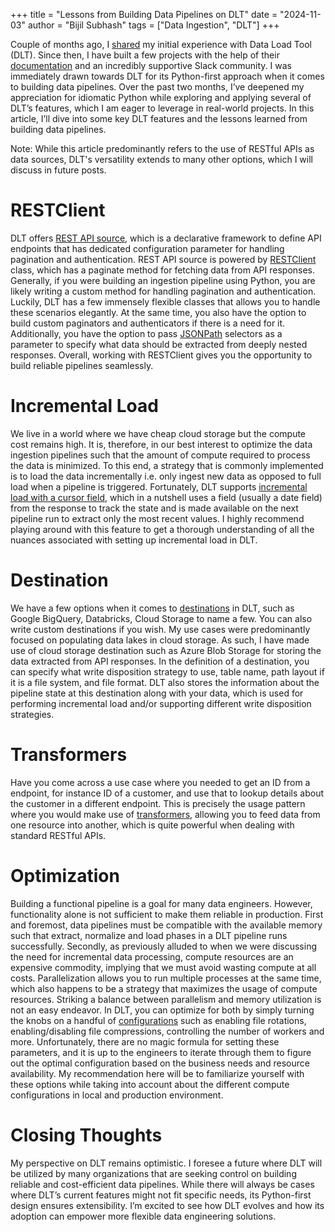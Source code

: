 +++
title = "Lessons from Building Data Pipelines on DLT"
date = "2024-11-03"
author = "Bijil Subhash"
tags = ["Data Ingestion", "DLT"]
+++

Couple of months ago, I
[shared](https://bijilsubhash.io/blog/exploring-dlt-for-data-ingestion/) my
initial experience with Data Load Tool (DLT). Since then, I have built a few
projects with the help of their [documentation](https://dlthub.com/docs/intro)
and an incredibly supportive Slack community. I was immediately drawn towards
DLT for its Python-first approach when it comes to building data pipelines. Over
the past two months, I’ve deepened my appreciation for idiomatic Python while
exploring and applying several of DLT’s features, which I am eager to leverage
in real-world projects. In this article, I’ll dive into some key DLT features
and the lessons learned from building data pipelines.

Note: While this article predominantly refers to the use of RESTful APIs as data
sources, DLT's versatility extends to many other options, which I will discuss
in future posts.

# RESTClient

DLT offers
[REST API source](https://dlthub.com/docs/devel/dlt-ecosystem/verified-sources/rest_api/basic),
which is a declarative framework to define API endpoints that has dedicated
configuration parameter for handling pagination and authentication. REST API
source is powered by
[RESTClient](https://dlthub.com/docs/devel/general-usage/http/rest-client)
class, which has a paginate method for fetching data from API responses.
Generally, if you were building an ingestion pipeline using Python, you are
likely writing a custom method for handling pagination and authentication.
Luckily, DLT has a few immensely flexible classes that allows you to handle
these scenarios elegantly. At the same time, you also have the option to build
custom paginators and authenticators if there is a need for it. Additionally,
you have the option to pass
[JSONPath](https://github.com/h2non/jsonpath-ng?tab=readme-ov-file#jsonpath-syntax)
selectors as a parameter to specify what data should be extracted from deeply
nested responses. Overall, working with RESTClient gives you the opportunity to
build reliable pipelines seamlessly.

# Incremental Load

We live in a world where we have cheap cloud storage but the compute cost
remains high. It is, therefore, in our best interest to optimize the data
ingestion pipelines such that the amount of compute required to process the data
is minimized. To this end, a strategy that is commonly implemented is to load
the data incrementally i.e. only ingest new data as opposed to full load when a
pipeline is triggered. Fortunately, DLT supports
[incremental load with a cursor field](https://dlthub.com/docs/general-usage/incremental-loading#incremental-loading-with-a-cursor-field),
which in a nutshell uses a field (usually a date field) from the response to
track the state and is made available on the next pipeline run to extract only
the most recent values. I highly recommend playing around with this feature to
get a thorough understanding of all the nuances associated with setting up
incremental load in DLT.

# Destination

We have a few options when it comes to
[destinations](https://dlthub.com/docs/dlt-ecosystem/destinations/) in DLT, such
as Google BigQuery, Databricks, Cloud Storage to name a few. You can also write
custom destinations if you wish. My use cases were predominantly focused on
populating data lakes in cloud storage. As such, I have made use of cloud
storage destination such as Azure Blob Storage for storing the data extracted
from API responses. In the definition of a destination, you can specify what
write disposition strategy to use, table name, path layout if it is a file
system, and file format. DLT also stores the information about the pipeline
state at this destination along with your data, which is used for performing
incremental load and/or supporting different write disposition strategies.

# Transformers

Have you come across a use case where you needed to get an ID from a endpoint,
for instance ID of a customer, and use that to lookup details about the customer
in a different endpoint. This is precisely the usage pattern where you would
make use of
[transformers](https://dlthub.com/docs/general-usage/resource#process-resources-with-dlttransformer),
allowing you to feed data from one resource into another, which is quite
powerful when dealing with standard RESTful APIs.

# Optimization

Building a functional pipeline is a goal for many data engineers. However,
functionality alone is not sufficient to make them reliable in production. First
and foremost, data pipelines must be compatible with the available memory such
that extract, normalize and load phases in a DLT pipeline runs successfully.
Secondly, as previously alluded to when we were discussing the need for
incremental data processing, compute resources are an expensive commodity,
implying that we must avoid wasting compute at all costs. Parallelization allows
you to run multiple processes at the same time, which also happens to be a
strategy that maximizes the usage of compute resources. Striking a balance
between parallelism and memory utilization is not an easy endeavor. In DLT, you
can optimize for both by simply turning the knobs on a handful of
[configurations](https://dlthub.com/docs/reference/performance) such as enabling
file rotations, enabling/disabling file compressions, controlling the number of
workers and more. Unfortunately, there are no magic formula for setting these
parameters, and it is up to the engineers to iterate through them to figure out
the optimal configuration based on the business needs and resource availability.
My recommendation here will be to familiarize yourself with these options while
taking into account about the different compute configurations in local and
production environment.

# Closing Thoughts

My perspective on DLT remains optimistic. I foresee a future where DLT will be
utilized by many organizations that are seeking control on building reliable and
cost-efficient data pipelines. While there will always be cases where DLT’s
current features might not fit specific needs, its Python-first design ensures
extensibility. I’m excited to see how DLT evolves and how its adoption can
empower more flexible data engineering solutions.
